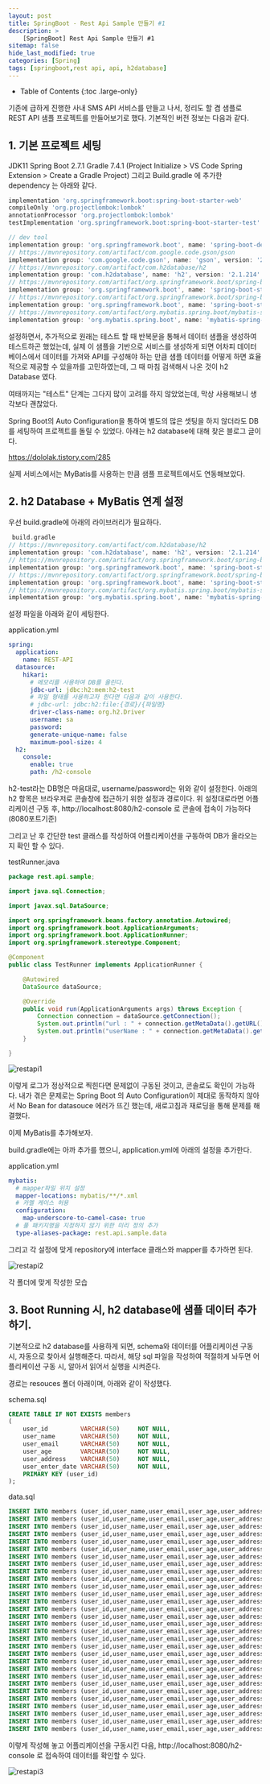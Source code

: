 ```yaml
---
layout: post
title: SpringBoot - Rest Api Sample 만들기 #1
description: >
    [SpringBoot] Rest Api Sample 만들기 #1
sitemap: false
hide_last_modified: true
categories: [Spring]
tags: [springboot,rest api, api, h2database]
---
```


- Table of Contents
{:toc .large-only}

기존에 급하게 진행한 사내 SMS API 서비스를 만들고 나서, 정리도 할 겸 샘플로 REST API 샘플 프로젝트를 만들어보기로 했다.
기본적인 버전 정보는 다음과 같다.

## 1. 기본 프로젝트 세팅
JDK11
Spring Boot 2.7.1
Gradle 7.4.1 (Project Initialize > VS Code Spring Extension > Create a Gradle Project)
그리고 Build.gradle 에 추가한 dependency 는 아래와 같다.
```gradle
implementation 'org.springframework.boot:spring-boot-starter-web'
compileOnly 'org.projectlombok:lombok'
annotationProcessor 'org.projectlombok:lombok'
testImplementation 'org.springframework.boot:spring-boot-starter-test'

// dev tool
implementation group: 'org.springframework.boot', name: 'spring-boot-devtools'
// https://mvnrepository.com/artifact/com.google.code.gson/gson
implementation group: 'com.google.code.gson', name: 'gson', version: '2.8.9'
// https://mvnrepository.com/artifact/com.h2database/h2
implementation group: 'com.h2database', name: 'h2', version: '2.1.214'
// https://mvnrepository.com/artifact/org.springframework.boot/spring-boot-starter-data-jdbc
implementation group: 'org.springframework.boot', name: 'spring-boot-starter-data-jdbc', version: '2.7.1'
// https://mvnrepository.com/artifact/org.springframework.boot/spring-boot-starter-data-jpa
implementation group: 'org.springframework.boot', name: 'spring-boot-starter-data-jpa', version: '2.7.1'
// https://mvnrepository.com/artifact/org.mybatis.spring.boot/mybatis-spring-boot-starter
implementation group: 'org.mybatis.spring.boot', name: 'mybatis-spring-boot-starter', version: '2.2.2'
```

설정하면서, 추가적으로 원래는 테스트 할 때 반복문을 통해서 데이터 샘플을 생성하여 테스트하곤 했었는데, 실제 이 샘플을 기반으로 서비스를 생성하게 되면 어차피 데이터베이스에서 데이터를 가져와 API를 구성해야 하는 만큼 샘플 데이터를 어떻게 하면 효율적으로 제공할 수 있을까를 고민하였는데, 그 때 마침 검색해서 나온 것이 h2 Database 였다.

여태까지는 "테스트" 단계는 그다지 많이 고려를 하지 않았었는데, 막상 사용해보니 생각보다 괜찮았다.

Spring Boot의 Auto Configuration을 통하여 별도의 많은 셋팅을 하지 않더라도 DB를 세팅하여 프로젝트를 돌릴 수 있었다.
아래는 h2 database에 대해 찾은 블로그 글이다.

https://dololak.tistory.com/285

실제 서비스에서는 MyBatis를 사용하는 만큼 샘플 프로젝트에서도 연동해보았다.

## 2. h2 Database + MyBatis 연계 설정
우선 build.gradle에 아래의 라이브러리가 필요하다.
```gradle
 build.gradle
// https://mvnrepository.com/artifact/com.h2database/h2
implementation group: 'com.h2database', name: 'h2', version: '2.1.214'
// https://mvnrepository.com/artifact/org.springframework.boot/spring-boot-starter-data-jdbc
implementation group: 'org.springframework.boot', name: 'spring-boot-starter-data-jdbc', version: '2.7.1'
// https://mvnrepository.com/artifact/org.springframework.boot/spring-boot-starter-data-jpa
implementation group: 'org.springframework.boot', name: 'spring-boot-starter-data-jpa', version: '2.7.1'
// https://mvnrepository.com/artifact/org.mybatis.spring.boot/mybatis-spring-boot-starter
implementation group: 'org.mybatis.spring.boot', name: 'mybatis-spring-boot-starter', version: '2.2.2'
```

설정 파일을 아래와 같이 세팅한다.

application.yml
```yml
spring:
  application:
    name: REST-API
  datasource:
    hikari:
      # 메모리를 사용하여 DB를 올린다.
      jdbc-url: jdbc:h2:mem:h2-test
      # 파일 형태를 사용하고자 한다면 다음과 같이 사용한다.
      # jdbc-url: jdbc:h2:file:{경로}/{파일명}
      driver-class-name: org.h2.Driver
      username: sa
      password:
      generate-unique-name: false
      maximum-pool-size: 4
  h2:
    console:
      enable: true
      path: /h2-console
```

h2-test라는 DB명은 마음대로, username/password는 위와 같이 설정한다. 아래의 h2 항목은 브라우저로 콘솔창에 접근하기 위한 설정과 경로이다. 위 설정대로라면 어플리케이션 구동 후, http://localhost:8080/h2-console 로 콘솔에 접속이 가능하다(8080포트기준)

그리고 난 후 간단한 test 클래스를 작성하여 어플리케이션을 구동하여 DB가 올라오는지 확인 할 수 있다.

testRunner.java
```java
package rest.api.sample;

import java.sql.Connection;

import javax.sql.DataSource;

import org.springframework.beans.factory.annotation.Autowired;
import org.springframework.boot.ApplicationArguments;
import org.springframework.boot.ApplicationRunner;
import org.springframework.stereotype.Component;

@Component
public class TestRunner implements ApplicationRunner {

    @Autowired
    DataSource dataSource;

    @Override
    public void run(ApplicationArguments args) throws Exception {
        Connection connection = dataSource.getConnection();
        System.out.println("url : " + connection.getMetaData().getURL());
        System.out.println("userName : " + connection.getMetaData().getUserName());
    }

}
```

![restapi1](/assets/img/Spring/restapi1.png)

이렇게 로그가 정상적으로 찍힌다면 문제없이 구동된 것이고, 콘솔로도 확인이 가능하다. 
내가 겪은 문제로는 Spring Boot 의 Auto Configuration이 제대로 동작하지 않아서 No Bean for datasouce 에러가 뜨긴 했는데, 새로고침과 재로딩을 통해 문제를 해결했다.

이제 MyBatis를 추가해보자.

build.gradle에는 아까 추가를 했으니, application.yml에 아래의 설정을 추가한다.

application.yml
```yml
mybatis:
  # mapper파일 위치 설정
  mapper-locations: mybatis/**/*.xml
  # 카멜 케이스 허용
  configuration:
    map-underscore-to-camel-case: true
  # 풀 패키지명을 지정하지 않기 위한 미리 정의 추가
  type-aliases-package: rest.api.sample.data
```

그리고 각 설정에 맞게 repository에 interface 클래스와 mapper를 추가하면 된다.

![restapi2](/assets/img/Spring/restapi2.png)

각 폴더에 맞게 작성한 모습

## 3. Boot Running 시, h2 database에 샘플 데이터 추가하기.
기본적으로 h2 database를 사용하게 되면, schema와 데이터를 어플리케이션 구동 시, 자동으로 찾아서 실행해준다.
따라서, 해당 sql 파일을 작성하여 적절하게 놔두면 어플리케이션 구동 시, 알아서 읽어서 실행을 시켜준다.

경로는 resouces 폴더 아래이며, 아래와 같이 작성했다.

schema.sql
```sql
CREATE TABLE IF NOT EXISTS members
(
    user_id         VARCHAR(50)     NOT NULL,
    user_name       VARCHAR(50)     NOT NULL,
    user_email      VARCHAR(50)     NOT NULL,    
    user_age        VARCHAR(50)     NOT NULL,    
    user_address    VARCHAR(50)     NOT NULL,    
    user_enter_date VARCHAR(50)     NOT NULL,
    PRIMARY KEY (user_id)
);
```

data.sql
```sql
INSERT INTO members (user_id,user_name,user_email,user_age,user_address,user_enter_date) VALUES ('user1','유저1','user1@user.net','1','서울시 유저구 유저동 1길','2022-07-01');
INSERT INTO members (user_id,user_name,user_email,user_age,user_address,user_enter_date) VALUES ('user2','유저2','user2@user.net','2','서울시 유저구 유저동 2길','2022-07-01');
INSERT INTO members (user_id,user_name,user_email,user_age,user_address,user_enter_date) VALUES ('user3','유저3','user3@user.net','3','서울시 유저구 유저동 3길','2022-07-01');
INSERT INTO members (user_id,user_name,user_email,user_age,user_address,user_enter_date) VALUES ('user4','유저4','user4@user.net','4','서울시 유저구 유저동 4길','2022-07-01');
INSERT INTO members (user_id,user_name,user_email,user_age,user_address,user_enter_date) VALUES ('user5','유저5','user5@user.net','5','서울시 유저구 유저동 5길','2022-07-01');
INSERT INTO members (user_id,user_name,user_email,user_age,user_address,user_enter_date) VALUES ('user6','유저6','user6@user.net','6','서울시 유저구 유저동 6길','2022-07-01');
INSERT INTO members (user_id,user_name,user_email,user_age,user_address,user_enter_date) VALUES ('user7','유저7','user7@user.net','7','서울시 유저구 유저동 7길','2022-07-01');
INSERT INTO members (user_id,user_name,user_email,user_age,user_address,user_enter_date) VALUES ('user8','유저8','user8@user.net','8','서울시 유저구 유저동 8길','2022-07-01');
INSERT INTO members (user_id,user_name,user_email,user_age,user_address,user_enter_date) VALUES ('user9','유저9','user9@user.net','9','서울시 유저구 유저동 9길','2022-07-01');
INSERT INTO members (user_id,user_name,user_email,user_age,user_address,user_enter_date) VALUES ('user10','유저10','user10@user.net','10','서울시 유저구 유저동 10길','2022-07-01');
INSERT INTO members (user_id,user_name,user_email,user_age,user_address,user_enter_date) VALUES ('user11','유저11','user11@user.net','11','서울시 유저구 유저동 11길','2022-07-01');
INSERT INTO members (user_id,user_name,user_email,user_age,user_address,user_enter_date) VALUES ('user12','유저12','user12@user.net','12','서울시 유저구 유저동 12길','2022-07-01');
INSERT INTO members (user_id,user_name,user_email,user_age,user_address,user_enter_date) VALUES ('user13','유저13','user13@user.net','13','서울시 유저구 유저동 13길','2022-07-01');
INSERT INTO members (user_id,user_name,user_email,user_age,user_address,user_enter_date) VALUES ('user14','유저14','user14@user.net','14','서울시 유저구 유저동 14길','2022-07-01');
INSERT INTO members (user_id,user_name,user_email,user_age,user_address,user_enter_date) VALUES ('user15','유저15','user15@user.net','15','서울시 유저구 유저동 15길','2022-07-01');
INSERT INTO members (user_id,user_name,user_email,user_age,user_address,user_enter_date) VALUES ('user16','유저16','user16@user.net','16','서울시 유저구 유저동 16길','2022-07-01');
INSERT INTO members (user_id,user_name,user_email,user_age,user_address,user_enter_date) VALUES ('user17','유저17','user17@user.net','17','서울시 유저구 유저동 17길','2022-07-01');
INSERT INTO members (user_id,user_name,user_email,user_age,user_address,user_enter_date) VALUES ('user18','유저18','user18@user.net','18','서울시 유저구 유저동 18길','2022-07-01');
INSERT INTO members (user_id,user_name,user_email,user_age,user_address,user_enter_date) VALUES ('user19','유저19','user19@user.net','19','서울시 유저구 유저동 19길','2022-07-01');
INSERT INTO members (user_id,user_name,user_email,user_age,user_address,user_enter_date) VALUES ('user20','유저20','user20@user.net','20','서울시 유저구 유저동 20길','2022-07-01');
INSERT INTO members (user_id,user_name,user_email,user_age,user_address,user_enter_date) VALUES ('user21','유저21','user20@user.net','21','서울시 유저구 유저동 21길','2022-07-01');
INSERT INTO members (user_id,user_name,user_email,user_age,user_address,user_enter_date) VALUES ('user22','유저22','user20@user.net','22','서울시 유저구 유저동 22길','2022-07-01');
INSERT INTO members (user_id,user_name,user_email,user_age,user_address,user_enter_date) VALUES ('user23','유저23','user20@user.net','23','서울시 유저구 유저동 23길','2022-07-01');
INSERT INTO members (user_id,user_name,user_email,user_age,user_address,user_enter_date) VALUES ('user24','유저24','user20@user.net','24','서울시 유저구 유저동 24길','2022-07-01');
INSERT INTO members (user_id,user_name,user_email,user_age,user_address,user_enter_date) VALUES ('user25','유저25','user20@user.net','25','서울시 유저구 유저동 25길','2022-07-01');
INSERT INTO members (user_id,user_name,user_email,user_age,user_address,user_enter_date) VALUES ('user26','유저26','user20@user.net','26','서울시 유저구 유저동 26길','2022-07-01');
INSERT INTO members (user_id,user_name,user_email,user_age,user_address,user_enter_date) VALUES ('user27','유저27','user20@user.net','27','서울시 유저구 유저동 27길','2022-07-01');
INSERT INTO members (user_id,user_name,user_email,user_age,user_address,user_enter_date) VALUES ('user28','유저28','user20@user.net','28','서울시 유저구 유저동 28길','2022-07-01');
INSERT INTO members (user_id,user_name,user_email,user_age,user_address,user_enter_date) VALUES ('user29','유저29','user20@user.net','29','서울시 유저구 유저동 29길','2022-07-01');
INSERT INTO members (user_id,user_name,user_email,user_age,user_address,user_enter_date) VALUES ('user30','유저30','user20@user.net','30','서울시 유저구 유저동 30길','2022-07-01');
```

이렇게 작성해 놓고 어플리케이션을 구동시킨 다음, http://localhost:8080/h2-console 로 접속하여 데이터를 확인할 수 있다.

![restapi3](/assets/img/Spring/restapi3.png)
